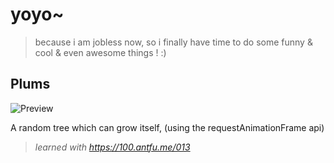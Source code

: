 # yoyo~

> because i am jobless now, so i finally have time to do some funny & cool & even awesome things ! :)

## Plums

![Preview](../jobless/src/assets/plum.gif)

A random tree which can grow itself, (using the requestAnimationFrame api)

> _learned with https://100.antfu.me/013_
